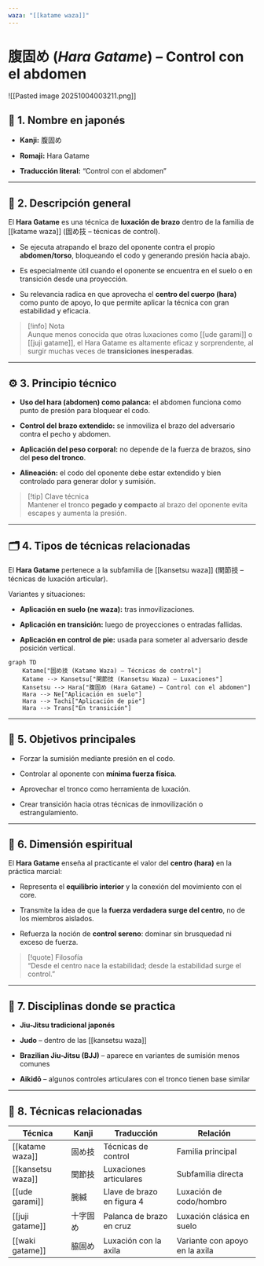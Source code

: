 ```yaml
---
waza: "[[katame waza]]"
---
```

# 腹固め (_Hara Gatame_) – Control con el abdomen

![[Pasted image 20251004003211.png]]

## 🧾 1. Nombre en japonés

- **Kanji:** 腹固め
    
- **Romaji:** Hara Gatame
    
- **Traducción literal:** “Control con el abdomen”
    

---

## 📖 2. Descripción general

El **Hara Gatame** es una técnica de **luxación de brazo** dentro de la familia de [[katame waza]] (固め技 – técnicas de control).

- Se ejecuta atrapando el brazo del oponente contra el propio **abdomen/torso**, bloqueando el codo y generando presión hacia abajo.
    
- Es especialmente útil cuando el oponente se encuentra en el suelo o en transición desde una proyección.
    
- Su relevancia radica en que aprovecha el **centro del cuerpo (hara)** como punto de apoyo, lo que permite aplicar la técnica con gran estabilidad y eficacia.
    

> [!info] Nota  
> Aunque menos conocida que otras luxaciones como [[ude garami]] o [[juji gatame]], el Hara Gatame es altamente eficaz y sorprendente, al surgir muchas veces de **transiciones inesperadas**.

---

## ⚙️ 3. Principio técnico

- **Uso del hara (abdomen) como palanca:** el abdomen funciona como punto de presión para bloquear el codo.
    
- **Control del brazo extendido:** se inmoviliza el brazo del adversario contra el pecho y abdomen.
    
- **Aplicación del peso corporal:** no depende de la fuerza de brazos, sino del **peso del tronco**.
    
- **Alineación:** el codo del oponente debe estar extendido y bien controlado para generar dolor y sumisión.
    

> [!tip] Clave técnica  
> Mantener el tronco **pegado y compacto** al brazo del oponente evita escapes y aumenta la presión.

---

## 🗂️ 4. Tipos de técnicas relacionadas

El **Hara Gatame** pertenece a la subfamilia de [[kansetsu waza]] (関節技 – técnicas de luxación articular).

Variantes y situaciones:

- **Aplicación en suelo (ne waza):** tras inmovilizaciones.
    
- **Aplicación en transición:** luego de proyecciones o entradas fallidas.
    
- **Aplicación en control de pie:** usada para someter al adversario desde posición vertical.
    

```mermaid
graph TD
    Katame["固め技 (Katame Waza) – Técnicas de control"]
    Katame --> Kansetsu["関節技 (Kansetsu Waza) – Luxaciones"]
    Kansetsu --> Hara["腹固め (Hara Gatame) – Control con el abdomen"]
    Hara --> Ne["Aplicación en suelo"]
    Hara --> Tachi["Aplicación de pie"]
    Hara --> Trans["En transición"]
```

---

## 🎯 5. Objetivos principales

- Forzar la sumisión mediante presión en el codo.
    
- Controlar al oponente con **mínima fuerza física**.
    
- Aprovechar el tronco como herramienta de luxación.
    
- Crear transición hacia otras técnicas de inmovilización o estrangulamiento.
    

---

## 🧘 6. Dimensión espiritual

El **Hara Gatame** enseña al practicante el valor del **centro (hara)** en la práctica marcial:

- Representa el **equilibrio interior** y la conexión del movimiento con el core.
    
- Transmite la idea de que la **fuerza verdadera surge del centro**, no de los miembros aislados.
    
- Refuerza la noción de **control sereno**: dominar sin brusquedad ni exceso de fuerza.
    

> [!quote] Filosofía  
> “Desde el centro nace la estabilidad; desde la estabilidad surge el control.”

---

## 🥋 7. Disciplinas donde se practica

- **Jiu-Jitsu tradicional japonés**
    
- **Judo** – dentro de las [[kansetsu waza]]
    
- **Brazilian Jiu-Jitsu (BJJ)** – aparece en variantes de sumisión menos comunes
    
- **Aikidō** – algunos controles articulares con el tronco tienen base similar
    

---

## 🔗 8. Técnicas relacionadas

|Técnica|Kanji|Traducción|Relación|
|---|---|---|---|
|[[katame waza]]|固め技|Técnicas de control|Familia principal|
|[[kansetsu waza]]|関節技|Luxaciones articulares|Subfamilia directa|
|[[ude garami]]|腕緘|Llave de brazo en figura 4|Luxación de codo/hombro|
|[[juji gatame]]|十字固め|Palanca de brazo en cruz|Luxación clásica en suelo|
|[[waki gatame]]|脇固め|Luxación con la axila|Variante con apoyo en la axila|
